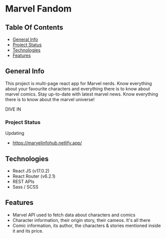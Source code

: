 # Marvel Fandom

## Table Of Contents

- [General Info](#general-info)
- [Project Status](#project-status)
- [Technologies](#technologies)
- [Features](#features)

## General Info

This project is multi-page react app for Marvel nerds. Know everything about your favourite characters and everything there is to know about marvel comics. Stay up-to-date with latest marvel news. Know everything there is to know about the marvel universe!

DIVE IN

### Project Status

Updating
- https://marvelinfohub.netlify.app/

## Technologies

* React JS (v17.0.2)
* React Router (v6.2.1)
* REST APIs
* Sass / SCSS


## Features 
* Marvel API used to fetch data about characters and comics
* Character information, their origin story, their cameos. It's all there
* Comic information, its author, the characters & stories mentioned inside it and its price.
